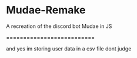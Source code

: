 # Mudae-Remake
A recreation of the discord bot Mudae in JS

==========================

and yes im storing user data in a csv file dont judge